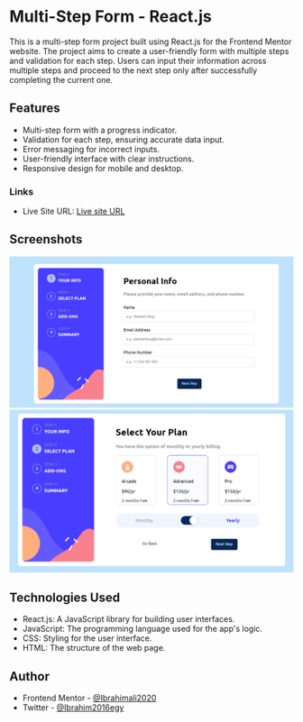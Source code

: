 # Multi-Step Form - React.js

This is a multi-step form project built using React.js for the Frontend Mentor website. The project aims to create a user-friendly form with multiple steps and validation for each step. Users can input their information across multiple steps and proceed to the next step only after successfully completing the current one.


## Features

- Multi-step form with a progress indicator.
- Validation for each step, ensuring accurate data input.
- Error messaging for incorrect inputs.
- User-friendly interface with clear instructions.
- Responsive design for mobile and desktop.


### Links
- Live Site URL: [Live site URL](https://adorable-lebkuchen-baefec.netlify.app/)



## Screenshots

![Screenshot 1](screenshots/img1.PNG)
![Screenshot 2](screenshots/img2.PNG)



## Technologies Used
- React.js: A JavaScript library for building user interfaces.
- JavaScript: The programming language used for the app's logic.
- CSS: Styling for the user interface.
- HTML: The structure of the web page.


## Author

- Frontend Mentor - [@Ibrahimali2020](https://www.frontendmentor.io/profile/Ibrahimali2020)
- Twitter - [@Ibrahim2016egy](https://www.twitter.com/Ibrahim2016egy)





